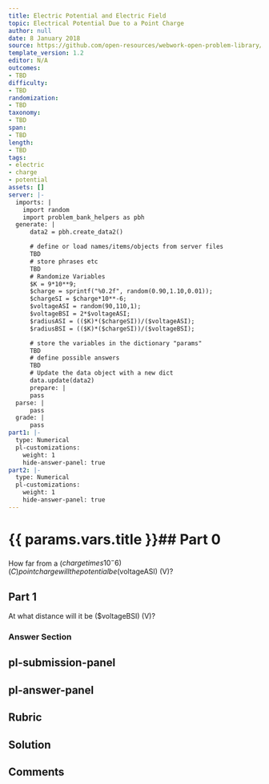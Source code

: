 ```yaml
---
title: Electric Potential and Electric Field
topic: Electrical Potential Due to a Point Charge
author: null
date: 8 January 2018
source: https://github.com/open-resources/webwork-open-problem-library/tree/master/Contrib/BrockPhysics/College_Physics_Urone/19.Electric_Potential_and_Electric_Field/19-03.Electrical_Potential_Due_to_a_Point_Charge/NU_U17_19_03_004.pg
template_version: 1.2
editor: N/A
outcomes:
- TBD
difficulty:
- TBD
randomization:
- TBD
taxonomy:
- TBD
span:
- TBD
length:
- TBD
tags:
- electric
- charge
- potential
assets: []
server: |-
  imports: |
    import random
    import problem_bank_helpers as pbh
  generate: |
      data2 = pbh.create_data2()

      # define or load names/items/objects from server files
      TBD
      # store phrases etc
      TBD
      # Randomize Variables
      $K = 9*10**9;
      $charge = sprintf("%0.2f", random(0.90,1.10,0.01));
      $chargeSI = $charge*10**-6;
      $voltageASI = random(90,110,1);
      $voltageBSI = 2*$voltageASI;
      $radiusASI = (($K)*($chargeSI))/($voltageASI);
      $radiusBSI = (($K)*($chargeSI))/($voltageBSI);

      # store the variables in the dictionary "params"
      TBD
      # define possible answers
      TBD
      # Update the data object with a new dict
      data.update(data2)
      prepare: |
      pass
  parse: |
      pass
  grade: |
      pass
part1: |-
  type: Numerical
  pl-customizations:
    weight: 1
    hide-answer-panel: true
part2: |-
  type: Numerical
  pl-customizations:
    weight: 1
    hide-answer-panel: true
---
```


# {{ params.vars.title }}## Part 0 
How far from a ($charge times10^-6) (C) point charge will the potential be ($voltageASI) (V)? 
## Part 1 
At what distance will it be ($voltageBSI) (V)? 


### Answer Section 


## pl-submission-panel 


## pl-answer-panel 


## Rubric 


## Solution 


## Comments 



